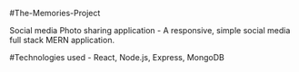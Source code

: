 #The-Memories-Project

Social media Photo sharing application - A responsive, simple social media full stack MERN application.

#Technologies used - 
React, Node.js, Express, MongoDB
